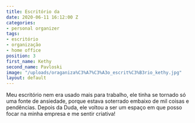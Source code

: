 ```yaml
---
title: Escritório da
date: 2020-06-11 16:12:00 Z
categories:
- personal organizer
tags:
- escritório
- organização
- home office
position: 3
first_name: Kethy
second_name: Pavloski
image: "/uploads/oraganiza%C3%A7%C3%A3o_escrit%C3%B3rio_kethy.jpg"
layout: default
---
```


Meu escritório nem era usado mais para trabalho, ele tinha se tornado só uma fonte de ansiedade, porque estava soterrado embaixo de mil coisas e pendências. Depois da Duda, ele voltou a ser um espaço em que posso focar na minha empresa e me sentir criativa!